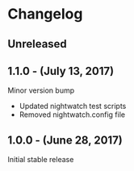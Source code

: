 Changelog
=========

Unreleased
----------

1.1.0 - (July 13, 2017)
------------------
Minor version bump
* Updated nightwatch test scripts
* Removed nightwatch.config file

1.0.0 - (June 28, 2017)
------------------
Initial stable release
